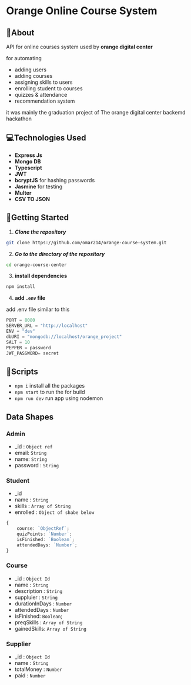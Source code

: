 # Orange Online Course System

## 🚩About<a name = "about"></a>

API for online courses system used by **orange digital center**

for automating

- adding users
- adding courses
- assigning skills to users
- enrolling student to courses
- quizzes & attendance
- recommendation system

it was mainly the graduation project of The orange digital center backemd hackathon

## 💻Technologies Used<a name = "build"></a>

- **Express Js**
- **Mongo DB**
- **Typescript**
- **JWT**
- **bcryptJS** for hashing passwords
- **Jasmine** for testing
- **Multer**
- **CSV TO JSON**

## 🏁Getting Started <a name = "start"></a>

1. **_Clone the repository_**

```bash
git clone https://github.com/omar214/orange-course-system.git
```

2. **_Go to the directory of the repository_**

```bash
cd orange-course-center
```

3. **install dependencies**

```bash
npm install

```

4. **add `.env` file**

add .env file similar to this

```py
PORT = 8080
SERVER_URL = "http://localhost"
ENV = "dev"
dbURI = "mongodb://localhost/orange_project"
SALT = 10
PEPPER = password
JWT_PASSWORD= secret

```

## 🏁Scripts <a name = "Scripts"></a>

- `npm i` install all the packages
- `npm start` to run the for build
- `npm run dev` run app using nodemon

## Data Shapes

### Admin

- \_id : `Object ref`
- email: `String`
- name: `String`
- password : `String`

### Student

- \_id
- name : `String`
- skills : `Array of String`
- enrolled : `Object of shabe below`

```ts
{
	course: `ObjectRef`;
	quizPoints: `Number`;
	isFinished: `Boolean`;
	attendedDays: `Number`;
}
```

### Course

- \_id : `Object Id`
- name : `String`
- description : `String`
- suppluier : `String`
- durationInDays : `Number`
- attendedDays : `Number`
- isFinished: `Boolean`;
- preqSkills : `Array of String`
- gainedSkills: `Array of String`

### Supplier

- \_id : `Object Id`
- name : `String`
- totalMoney : `Number`
- paid : `Number`
